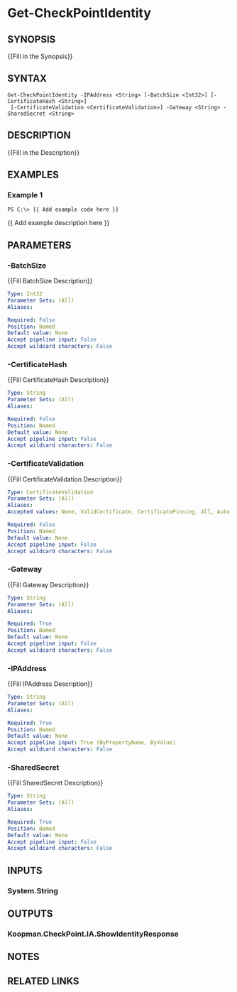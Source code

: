 # Get-CheckPointIdentity

## SYNOPSIS
{{Fill in the Synopsis}}

## SYNTAX

```
Get-CheckPointIdentity -IPAddress <String> [-BatchSize <Int32>] [-CertificateHash <String>]
 [-CertificateValidation <CertificateValidation>] -Gateway <String> -SharedSecret <String>
```

## DESCRIPTION
{{Fill in the Description}}

## EXAMPLES

### Example 1
```
PS C:\> {{ Add example code here }}
```

{{ Add example description here }}

## PARAMETERS

### -BatchSize
{{Fill BatchSize Description}}

```yaml
Type: Int32
Parameter Sets: (All)
Aliases: 

Required: False
Position: Named
Default value: None
Accept pipeline input: False
Accept wildcard characters: False
```

### -CertificateHash
{{Fill CertificateHash Description}}

```yaml
Type: String
Parameter Sets: (All)
Aliases: 

Required: False
Position: Named
Default value: None
Accept pipeline input: False
Accept wildcard characters: False
```

### -CertificateValidation
{{Fill CertificateValidation Description}}

```yaml
Type: CertificateValidation
Parameter Sets: (All)
Aliases: 
Accepted values: None, ValidCertificate, CertificatePinning, All, Auto

Required: False
Position: Named
Default value: None
Accept pipeline input: False
Accept wildcard characters: False
```

### -Gateway
{{Fill Gateway Description}}

```yaml
Type: String
Parameter Sets: (All)
Aliases: 

Required: True
Position: Named
Default value: None
Accept pipeline input: False
Accept wildcard characters: False
```

### -IPAddress
{{Fill IPAddress Description}}

```yaml
Type: String
Parameter Sets: (All)
Aliases: 

Required: True
Position: Named
Default value: None
Accept pipeline input: True (ByPropertyName, ByValue)
Accept wildcard characters: False
```

### -SharedSecret
{{Fill SharedSecret Description}}

```yaml
Type: String
Parameter Sets: (All)
Aliases: 

Required: True
Position: Named
Default value: None
Accept pipeline input: False
Accept wildcard characters: False
```

## INPUTS

### System.String


## OUTPUTS

### Koopman.CheckPoint.IA.ShowIdentityResponse


## NOTES

## RELATED LINKS

